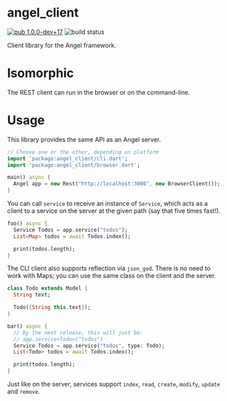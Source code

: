 # angel_client

[![pub 1.0.0-dev+17](https://img.shields.io/badge/pub-1.0.0--dev+17-red.svg)](https://pub.dartlang.org/packages/angel_client)
![build status](https://travis-ci.org/angel-dart/client.svg)

Client library for the Angel framework.

# Isomorphic
The REST client can run in the browser or on the command-line.

# Usage
This library provides the same API as an Angel server.

```dart
// Choose one or the other, depending on platform
import 'package:angel_client/cli.dart';
import 'package:angel_client/browser.dart';

main() async {
  Angel app = new Rest("http://localhost:3000", new BrowserClient());
}
```

You can call `service` to receive an instance of `Service`, which acts as a client to a
service on the server at the given path (say that five times fast!).

```dart
foo() async {
  Service Todos = app.service("todos");
  List<Map> todos = await Todos.index();

  print(todos.length);
}
```

The CLI client also supports reflection via `json_god`. There is no need to work with Maps;
you can use the same class on the client and the server.

```dart
class Todo extends Model {
  String text;

  Todo({String this.text});
}

bar() async {
  // By the next release, this will just be:
  // app.service<Todo>("todos")
  Service Todos = app.service("todos", type: Todo);
  List<Todo> todos = await Todos.index();

  print(todos.length);
}
```

Just like on the server, services support `index`, `read`, `create`, `modify`, `update` and
`remove`.
